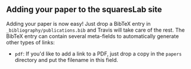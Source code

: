 ## Adding your paper to the squaresLab site

Adding your paper is now easy! Just drop a BibTeX entry in
`_bibliography/publications.bib` and Travis will take care of the rest. The
BibTeX entry can contain several meta-fields to automatically generate other
types of links:

- `pdf`: If you'd like to add a link to a PDF, just drop a copy in the `papers`
  directory and put the filename in this field.
